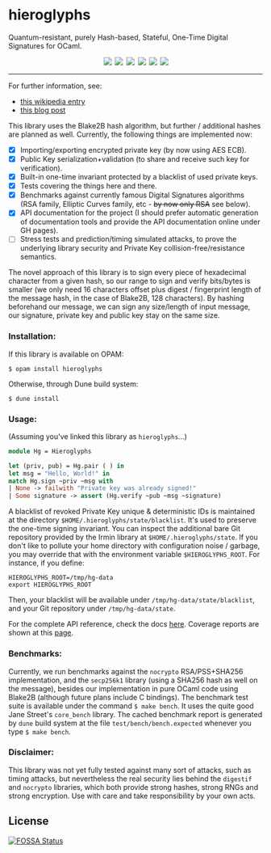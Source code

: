 # hieroglyphs

Quantum-resistant, purely Hash-based, Stateful, One-Time Digital Signatures for OCaml.

<div align="center">
<a style="margin: 0.1em;" href="https://travis-ci.com/marcoonroad/hieroglyphs">
<img src="https://img.shields.io/travis/com/marcoonroad/hieroglyphs.svg?logo=travis&style=flat-square"/></a>
<a style="margin: 0.1em;" href="https://coveralls.io/github/marcoonroad/hieroglyphs?branch=master">
<img src="https://img.shields.io/coveralls/github/marcoonroad/hieroglyphs.svg?style=flat-square"/></a>
<a style="margin: 0.1em;" href="https://github.com/marcoonroad/hieroglyphs/blob/master/LICENSE">
<img src="https://img.shields.io/github/license/marcoonroad/hieroglyphs.svg?style=flat-square"/></a>
<a style="margin: 0.1em;" href="https://github.com/marcoonroad/hieroglyphs/compare">
<img src="https://img.shields.io/badge/PRs-welcome-brightgreen.svg?style=flat-square&logo=github"/></a>
<a style="margin: 0.1em;" href="https://www.blockchain.com/btc/address/1PEpBFvkKQtSHj56dCGgDFQBwz45VpMTTQ">
<img src="https://img.shields.io/badge/donate-BTC-yellow.svg?logo=bitcoin&style=flat-square"/></a>
<a href="https://app.fossa.io/projects/git%2Bgithub.com%2Fmarcoonroad%2Fhieroglyphs?ref=badge_shield" alt="FOSSA Status"><img src="https://app.fossa.io/api/projects/git%2Bgithub.com%2Fmarcoonroad%2Fhieroglyphs.svg?type=shield"/></a>
</div>

---

For further information, see:
- [this wikipedia entry](https://en.wikipedia.org/wiki/Hash-based_cryptography)
- [this blog post](https://blog.cryptographyengineering.com/2018/04/07/hash-based-signatures-an-illustrated-primer/)

This library uses the Blake2B hash algorithm, but further / additional hashes are
planned as well. Currently, the following things are implemented now:

- [x] Importing/exporting encrypted private key (by now using AES ECB).
- [x] Public Key serialization+validation (to share and receive such key for verification).
- [x] Built-in one-time invariant protected by a blacklist of used private keys.
- [x] Tests covering the things here and there.
- [x] Benchmarks against currently famous Digital Signatures algorithms (RSA family,
  Elliptic Curves family, etc - ~~by now only RSA~~ see below).
- [x] API documentation for the project (I should prefer automatic generation of
  documentation tools and provide the API documentation online under GH pages).
- [ ] Stress tests and prediction/timing simulated attacks, to prove the underlying
  library security and Private Key collision-free/resistance semantics.

The novel approach of this library is to sign every piece of hexadecimal character
from a given hash, so our range to sign and verify bits/bytes is smaller (we only
need 16 characters offset plus digest / fingerprint length of the message hash,
in the case of Blake2B, 128 characters). By hashing beforehand our message, we
can sign any size/length of input message, our signature, private key and public
key stay on the same size.


### Installation:

If this library is available on OPAM:

```shell
$ opam install hieroglyphs
```

Otherwise, through Dune build system:

```shell
$ dune install
```

### Usage:

(Assuming you've linked this library as `hieroglyphs`...)

```ocaml
module Hg = Hieroglyphs

let (priv, pub) = Hg.pair ( ) in
let msg = "Hello, World!" in
match Hg.sign ~priv ~msg with
| None -> failwith "Private key was already signed!"
| Some signature -> assert (Hg.verify ~pub ~msg ~signature)
```

A blacklist of revoked Private Key unique & deterministic IDs is maintained at
the directory `$HOME/.hieroglyphs/state/blacklist`. It's used to preserve the
one-time signing invariant. You can inspect the additional bare Git repository
provided by the Irmin library at `$HOME/.hieroglyphs/state`. If you don't like
to pollute your home directory with configuration noise / garbage, you may
override that with the environment variable `$HIEROGLYPHS_ROOT`. For instance,
if you define:

```shell
HIEROGLYPHS_ROOT=/tmp/hg-data
export HIEROGLYPHS_ROOT
```

Then, your blacklist will be available under `/tmp/hg-data/state/blacklist`, and
your Git repository under `/tmp/hg-data/state`.

For the complete API reference, check the docs
[here](https://marcoonroad.github.io/hieroglyphs/apiref/). Coverage reports are
shown at this [page](https://marcoonroad.github.io/hieroglyphs/coverage/).


### Benchmarks:

Currently, we run benchmarks against the `nocrypto` RSA/PSS+SHA256
implementation, and the `secp256k1` library (using a SHA256 hash as well on the
message), besides our implementation in pure OCaml code using Blake2B (although
future plans include C bindings). The benchmark test suite is available under
the command `$ make bench`. It uses the quite good Jane Street's `core_bench`
library. The cached benchmark report is generated by `dune` build system at the
file `test/bench/bench.expected` whenever you type `$ make bench`.


### Disclaimer:

This library was not yet fully tested against many sort of attacks, such as timing
attacks, but nevertheless the real security lies behind the `digestif` and `nocrypto`
libraries, which both provide strong hashes, strong RNGs and strong encryption. Use
with care and take responsibility by your own acts.


## License
[![FOSSA Status](https://app.fossa.io/api/projects/git%2Bgithub.com%2Fmarcoonroad%2Fhieroglyphs.svg?type=large)](https://app.fossa.io/projects/git%2Bgithub.com%2Fmarcoonroad%2Fhieroglyphs?ref=badge_large)